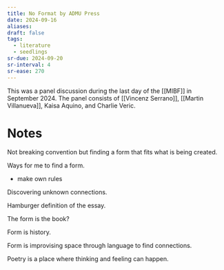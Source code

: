 ```yaml
---
title: No Format by ADMU Press
date: 2024-09-16
aliases: 
draft: false
tags:
  - literature
  - seedlings
sr-due: 2024-09-20
sr-interval: 4
sr-ease: 270
---
```

This was a panel discussion during the last day of the [[MIBF]] in September 2024. The panel consists of [[Vincenz Serrano]], [[Martin Villanueva]], Kaisa Aquino, and Charlie Veric. 

# Notes

Not breaking convention but finding a form that fits what is being created.

Ways for me to find a form.
- make own rules

Discovering unknown connections.

Hamburger definition of the essay.

The form is the book?

Form is history.

Form is improvising space through language to find connections.

Poetry is a place where thinking and feeling can happen.